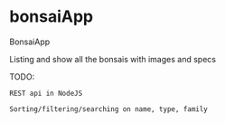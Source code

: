 bonsaiApp
=========

BonsaiApp 

Listing and show all the bonsais with images and specs

TODO:

	REST api in NodeJS

	Sorting/filtering/searching on name, type, family
